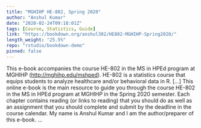 ```yaml
---
title: "MGHIHP HE-802, Spring 2020"
author: "Anshul Kumar"
date: "2020-02-24T09:18:01Z"
tags: [Course, Statistics, Guide]
link: "https://bookdown.org/anshul302/HE802-MGHIHP-Spring2020/"
length_weight: "25.5%"
repo: "rstudio/bookdown-demo"
pinned: false
---
```


This e-book accompanies the course HE-802 in the MS in HPEd program at MGHIHP (http://mghihp.edu/mshped). HE-802 is a statistics course that equips students to analyze healthcare and/or behavioral data in R. [...] This online e-book is the main resource to guide you through the course HE-802 in the MS in HPEd program at MGHIHP in the Spring 2020 semester. Each chapter contains reading (or links to reading) that you should do as well as an assignment that you should complete and submit by the deadline in the course calendar. My name is Anshul Kumar and I am the author/preparer of this e-book. ...
